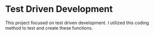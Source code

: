 # Test Driven Development

This project focused on test driven development. I utilized this coding method to test and create these functions. 
